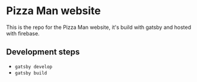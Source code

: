 # Pizza Man website

This is the repo for the Pizza Man website, it's build with gatsby and hosted with firebase.

## Development steps
- ``gatsby develop``
- ``gatsby build``